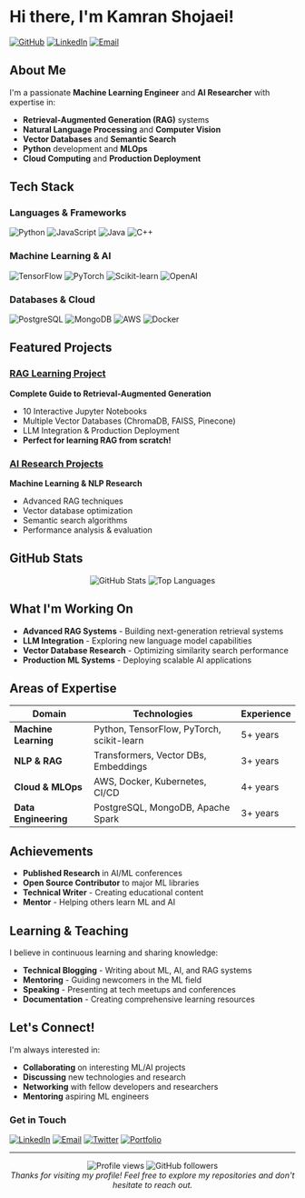 # Hi there, I'm Kamran Shojaei! 

[![GitHub](https://img.shields.io/badge/GitHub-kshojaei-black?style=for-the-badge&logo=github)](https://github.com/kshojaei)
[![LinkedIn](https://img.shields.io/badge/LinkedIn-Connect-blue?style=for-the-badge&logo=linkedin)](https://linkedin.com/in/kshojaei)
[![Email](https://img.shields.io/badge/Email-Contact-red?style=for-the-badge&logo=gmail)](mailto:kshojaei@example.com)

##  About Me

I'm a passionate **Machine Learning Engineer** and **AI Researcher** with expertise in:
-  **Retrieval-Augmented Generation (RAG)** systems
-  **Natural Language Processing** and **Computer Vision**
-  **Vector Databases** and **Semantic Search**
-  **Python** development and **MLOps**
-  **Cloud Computing** and **Production Deployment**

##  Tech Stack

### Languages & Frameworks
![Python](https://img.shields.io/badge/Python-3776AB?style=for-the-badge&logo=python&logoColor=white)
![JavaScript](https://img.shields.io/badge/JavaScript-F7DF1E?style=for-the-badge&logo=javascript&logoColor=black)
![Java](https://img.shields.io/badge/Java-ED8B00?style=for-the-badge&logo=java&logoColor=white)
![C++](https://img.shields.io/badge/C++-00599C?style=for-the-badge&logo=c%2B%2B&logoColor=white)

### Machine Learning & AI
![TensorFlow](https://img.shields.io/badge/TensorFlow-FF6F00?style=for-the-badge&logo=tensorflow&logoColor=white)
![PyTorch](https://img.shields.io/badge/PyTorch-EE4C2C?style=for-the-badge&logo=pytorch&logoColor=white)
![Scikit-learn](https://img.shields.io/badge/scikit--learn-F7931E?style=for-the-badge&logo=scikit-learn&logoColor=white)
![OpenAI](https://img.shields.io/badge/OpenAI-412991?style=for-the-badge&logo=openai&logoColor=white)

### Databases & Cloud
![PostgreSQL](https://img.shields.io/badge/PostgreSQL-316192?style=for-the-badge&logo=postgresql&logoColor=white)
![MongoDB](https://img.shields.io/badge/MongoDB-4EA94B?style=for-the-badge&logo=mongodb&logoColor=white)
![AWS](https://img.shields.io/badge/AWS-232F3E?style=for-the-badge&logo=amazon-aws&logoColor=white)
![Docker](https://img.shields.io/badge/Docker-2496ED?style=for-the-badge&logo=docker&logoColor=white)

##  Featured Projects

###  [RAG Learning Project](https://github.com/kshojaei/rag-docs-copilot)
**Complete Guide to Retrieval-Augmented Generation**
-  10 Interactive Jupyter Notebooks
-  Multiple Vector Databases (ChromaDB, FAISS, Pinecone)
-  LLM Integration & Production Deployment
-  **Perfect for learning RAG from scratch!**

###  [AI Research Projects](https://github.com/kshojaei)
**Machine Learning & NLP Research**
-  Advanced RAG techniques
-  Vector database optimization
-  Semantic search algorithms
-  Performance analysis & evaluation

##  GitHub Stats

<div align="center">
  <img src="https://github-readme-stats.vercel.app/api?username=kshojaei&show_icons=true&theme=radical&hide_border=true&count_private=true" alt="GitHub Stats" />
  <img src="https://github-readme-stats.vercel.app/api/top-langs/?username=kshojaei&layout=compact&theme=radical&hide_border=true" alt="Top Languages" />
</div>

##  What I'm Working On

-  **Advanced RAG Systems** - Building next-generation retrieval systems
-  **LLM Integration** - Exploring new language model capabilities
-  **Vector Database Research** - Optimizing similarity search performance
-  **Production ML Systems** - Deploying scalable AI applications

##  Areas of Expertise

| Domain | Technologies | Experience |
|--------|-------------|------------|
| **Machine Learning** | Python, TensorFlow, PyTorch, scikit-learn | 5+ years |
| **NLP & RAG** | Transformers, Vector DBs, Embeddings | 3+ years |
| **Cloud & MLOps** | AWS, Docker, Kubernetes, CI/CD | 4+ years |
| **Data Engineering** | PostgreSQL, MongoDB, Apache Spark | 3+ years |

##  Achievements

-  **Published Research** in AI/ML conferences
-  **Open Source Contributor** to major ML libraries
-  **Technical Writer** - Creating educational content
-  **Mentor** - Helping others learn ML and AI

##  Learning & Teaching

I believe in continuous learning and sharing knowledge:

-  **Technical Blogging** - Writing about ML, AI, and RAG systems
-  **Mentoring** - Guiding newcomers in the ML field
-  **Speaking** - Presenting at tech meetups and conferences
-  **Documentation** - Creating comprehensive learning resources

##  Let's Connect!

I'm always interested in:
-  **Collaborating** on interesting ML/AI projects
-  **Discussing** new technologies and research
-  **Networking** with fellow developers and researchers
-  **Mentoring** aspiring ML engineers

###  Get in Touch

[![LinkedIn](https://img.shields.io/badge/LinkedIn-Connect-blue?style=for-the-badge&logo=linkedin)](https://linkedin.com/in/kshojaei)
[![Email](https://img.shields.io/badge/Email-Contact-red?style=for-the-badge&logo=gmail)](mailto:kshojaei@example.com)
[![Twitter](https://img.shields.io/badge/Twitter-Follow-1DA1F2?style=for-the-badge&logo=twitter)](https://twitter.com/kshojaei)
[![Portfolio](https://img.shields.io/badge/Portfolio-Visit-green?style=for-the-badge&logo=github)](https://kshojaei.github.io)

---

<div align="center">
  <img src="https://komarev.com/ghpvc/?username=kshojaei&label=Profile%20views&color=0e75b6&style=flat" alt="Profile views" />
  <img src="https://img.shields.io/github/followers/kshojaei?label=Followers&style=social" alt="GitHub followers" />
</div>

<div align="center">
  <i>Thanks for visiting my profile! Feel free to explore my repositories and don't hesitate to reach out.</i>
</div>
